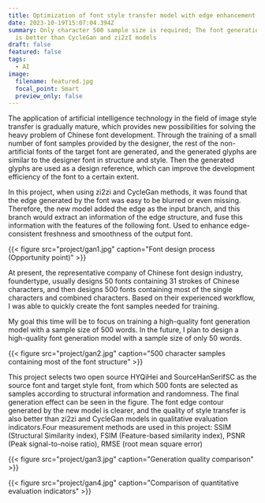 ```yaml
---
title: Optimization of font style transfer model with edge enhancement module (Doing)
date: 2023-10-19T15:07:04.394Z
summary: Only character 500 sample size is required; The font generation quality
  is better than CycleGan and zi2zI models
draft: false
featured: false
tags:
  - AI
image:
  filename: featured.jpg
  focal_point: Smart
  preview_only: false
---
```

The application of artificial intelligence technology in the field of image style transfer is gradually mature, which provides new possibilities for solving the heavy problem of Chinese font development. Through the training of a small number of font samples provided by the designer, the rest of the non-artificial fonts of the target font are generated, and the generated glyphs are similar to the designer font in structure and style. Then the generated glyphs are used as a design reference, which can improve the development efficiency of the font to a certain extent.

In this project, when using zi2zi and CycleGan methods, it was found that the edge generated by the font was easy to be blurred or even missing. Therefore, the new model added the edge as the input branch, and this branch would extract an information of the edge structure, and fuse this information with the features of the following font. Used to enhance edge-consistent freshness and smoothness of the output font.

{{< figure src="project/gan1.jpg" caption="Font design process (Opportunity point)" >}}

At present, the representative company of Chinese font design industry, foundertype, usually designs 50 fonts containing 31 strokes of Chinese characters, and then designs 500 fonts containing most of the single characters and combined characters. Based on their experienced workflow, I was able to quickly create the font samples needed for training.

My goal this time will be to focus on training a high-quality font generation model with a sample size of 500 words. In the future, I plan to design a high-quality font generation model with a sample size of only 50 words.

{{< figure src="project/gan2.jpg" caption="500 character samples containing most of the font structure" >}}

This project selects two open source HYQiHei and SourceHanSerifSC as the source font and target style font, from which 500 fonts are selected as samples according to structural information and randomness. The final generation effect can be seen in the figure. The font edge contour generated by the new model is clearer, and the quality of style transfer is also better than zi2zi and CycleGan models in qualitative evaluation indicators.Four measurement methods are used in this project: SSIM (Structural Similarity index), FSIM (Feature-based similarity index), PSNR (Peak signal-to-noise ratio), RMSE (root mean square error)

{{< figure src="project/gan3.jpg" caption="Generation quality comparison" >}}

{{< figure src="project/gan4.jpg" caption="Comparison of quantitative evaluation indicators" >}}